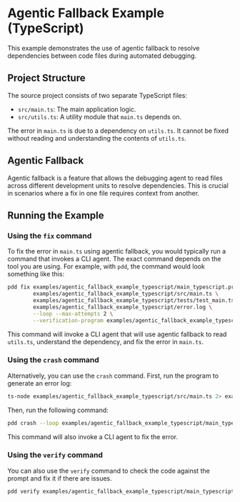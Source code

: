 # Agentic Fallback Example (TypeScript)

This example demonstrates the use of agentic fallback to resolve dependencies between code files during automated debugging.

## Project Structure

The source project consists of two separate TypeScript files:

- `src/main.ts`: The main application logic.
- `src/utils.ts`: A utility module that `main.ts` depends on.

The error in `main.ts` is due to a dependency on `utils.ts`. It cannot be fixed without reading and understanding the contents of `utils.ts`.

## Agentic Fallback

Agentic fallback is a feature that allows the debugging agent to read files across different development units to resolve dependencies. This is crucial in scenarios where a fix in one file requires context from another.

## Running the Example

### Using the `fix` command
To fix the error in `main.ts` using agentic fallback, you would typically run a command that invokes a CLI agent. The exact command depends on the tool you are using. For example, with `pdd`, the command would look something like this:

```bash
pdd fix examples/agentic_fallback_example_typescript/main_typescript.prompt \
        examples/agentic_fallback_example_typescript/src/main.ts \
        examples/agentic_fallback_example_typescript/tests/test_main.ts \
        examples/agentic_fallback_example_typescript/error.log \
        --loop --max-attempts 2 \
        --verification-program examples/agentic_fallback_example_typescript/tests/test_main.ts
```

This command will invoke a CLI agent that will use agentic fallback to read `utils.ts`, understand the dependency, and fix the error in `main.ts`.

### Using the `crash` command

Alternatively, you can use the `crash` command. First, run the program to generate an error log:

```bash
ts-node examples/agentic_fallback_example_typescript/src/main.ts 2> examples/agentic_fallback_example_typescript/crash_error.log
```

Then, run the following command:

```bash
pdd crash --loop examples/agentic_fallback_example_typescript/main_typescript.prompt examples/agentic_fallback_example_typescript/src/main.ts examples/agentic_fallback_example_typescript/src/main.ts examples/agentic_fallback_example_typescript/crash_error.log
```

This command will also invoke a CLI agent to fix the error.

### Using the `verify` command

You can also use the `verify` command to check the code against the prompt and fix it if there are issues.

```bash
pdd verify examples/agentic_fallback_example_typescript/main_typescript.prompt examples/agentic_fallback_example_typescript/src/main.ts examples/agentic_fallback_example_typescript/src/main.ts
```

